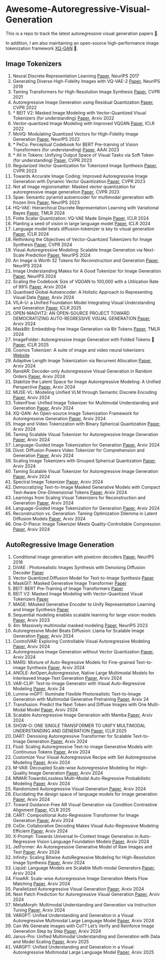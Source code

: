 # Awesome-Autoregressive-Visual-Generation
This is a repo to track the latest autoregressive visual generation papers 🌟.

In addition, I am also maintaining an open-source high-performance image tokenization framework [XQ-GAN](https://github.com/lxa9867/ImageFolder) 🚀.

## Image Tokenizers
1. Neural Discrete Representation Learning [Paper](https://arxiv.org/abs/1711.00937), NeurIPS 2017
2. Generating Diverse High-Fidelity Images with VQ-VAE-2 [Paper](https://arxiv.org/abs/1906.00446), NeurIPS 2019
3. Taming Transformers for High-Resolution Image Synthesis [Paper](https://arxiv.org/pdf/2012.09841), CVPR 2021
4. Autoregressive Image Generation using Residual Quantization [Paper](https://arxiv.org/pdf/2203.01941), CVPR 2022
5. \* BEIT V2: Masked Image Modeling with Vector-Quantized Visual Tokenizers (for understanding) [Paper](https://arxiv.org/pdf/2208.06366), Arxiv 2022
6. Vector-quantized Image Modeling with Improved VQGAN [Paper](https://arxiv.org/pdf/2110.04627), ICLR 2022
7. MoVQ: Modulating Quantized Vectors for High-Fidelity Image Generation [Paper](https://arxiv.org/abs/2209.09002), NeurIPS 2022
8. \* PeCo: Perceptual Codebook for BERT Pre-training of Vision Transformers (for understanding) [Paper](https://arxiv.org/pdf/2111.12710), AAAI 2023
9. \* All in Tokens: Unifying Output Space of Visual Tasks via Soft Token (for understanding) [Paper](https://arxiv.org/pdf/2301.02229), CVPR 2023
10. Regularized Vector Quantization for Tokenized Image Synthesis [Paper](https://arxiv.org/pdf/2303.06424), CVPR 2023
11. Towards Accurate Image Coding: Improved Autoregressive Image Generation with Dynamic Vector Quantization [Paper](https://arxiv.org/pdf/2305.11718), CVPR 2023
12. Not all image regionsmatter: Masked vector quantization for autoregressive image generation [Paper](https://openaccess.thecvf.com/content/CVPR2023/papers/Huang_Not_All_Image_Regions_Matter_Masked_Vector_Quantization_for_Autoregressive_CVPR_2023_paper.pdf), CVPR 2023
13. Spae: Semantic pyramid autoencoder for multimodal generation with frozen llms [Paper](https://proceedings.neurips.cc/paper_files/paper/2023/file/a526cc8f6ffb74bedb6ff313e3fdb450-Paper-Conference.pdf), NeurIPS 2023
14. HQ-VAE: Hierarchical Discrete Representation Learning with Variational Bayes [Paper](https://arxiv.org/pdf/2401.00365), TMLR 2024
15. Finite Scalar Quantization: VQ-VAE Made Simple [Paper](https://arxiv.org/abs/2309.15505), ICLR 2024
16. Planting a seed of vision in large language model [Paper](https://openreview.net/pdf?id=0Nui91LBQS), ICLR 2024
17. Language model beats diffusion–tokenizer is key to visual generation [Paper](https://openreview.net/pdf?id=gzqrANCF4g), ICLR 2024
18. Rethinking the Objectives of Vector-Quantized Tokenizers for Image Synthesis [Paper](https://arxiv.org/abs/2212.03185), CVPR 2024
19. Visual Autoregressive Modeling: Scalable Image Generation via Next-Scale Prediction [Paper](https://arxiv.org/abs/2404.02905), NeurIPS 2024
20. An Image is Worth 32 Tokens for Reconstruction and Generation [Paper](https://arxiv.org/pdf/2406.07550), NeurIPS 2024
21. Image Understanding Makes for A Good Tokenizer for Image Generation [Paper](https://arxiv.org/abs/2411.04406), NeurIPS 2024
22. Scaling the Codebook Size of VQGAN to 100,000 with a Utilization Rate of 99% [Paper](https://arxiv.org/pdf/2406.11837), Arxiv 2024
23. Quantised Global Autoencoder: A Holistic Approach to Representing Visual Data [Paper](https://arxiv.org/pdf/2407.11913), Arxiv 2024
24. VILA-U: a Unified Foundation Model Integrating Visual Understanding and Generation [Paper](https://arxiv.org/pdf/2409.04429), ICLR 2025
25. OPEN-MAGVIT2: AN OPEN-SOURCE PROJECT TOWARD DEMOCRATIZING AUTO-REGRESSIVE VISUAL GENERATION [Paper](https://arxiv.org/pdf/2409.04410), Arxiv 2024
26. MaskBit: Embedding-free Image Generation via Bit Tokens [Paper](https://arxiv.org/pdf/2409.16211), TMLR 2024
27. ImageFolder: Autoregressive Image Generation with Folded Tokens 🚀 [Paper](https://arxiv.org/pdf/2410.01756), ICLR 2025
28. Cosmos Tokenizer: A suite of image and video neural tokenizers [Website](https://research.nvidia.com/labs/dir/cosmos-tokenizer/)
29. Adaptive Length Image Tokenization via Recurrent Allocation [Paper](https://arxiv.org/abs/2411.02393), Arxiv 2024
30. RandAR: Decoder-only Autoregressive Visual Generation in Random Orders [Paper](https://rand-ar.github.io/), Arxiv 2024
31. Stabilize the Latent Space for Image Autoregressive Modeling: A Unified Perspective [Paper](https://arxiv.org/abs/2410.12490), Arxiv 2024
32. MUSE-VL: Modeling Unified VLM through Semantic Discrete Encoding [Paper](https://www.arxiv.org/pdf/2411.17762), Arxiv 2024
33. TokenFlow: Unified Image Tokenizer for Multimodal Understanding and Generation [Paper](https://arxiv.org/pdf/2412.03069), Arxiv 2024
34. XQ-GAN: An Open-source Image Tokenization Framework for Autoregressive Generation [Paper](https://arxiv.org/abs/2412.01762), Arxiv 2024
35. Image and Video Tokenization with Binary Spherical Quantization [Paper](https://arxiv.org/abs/2406.07548), Arxiv 2024
36. Taming Scalable Visual Tokenizer for Autoregressive Image Generation [Paper](https://arxiv.org/pdf/2412.02692), Arxiv 2024
37. Language-Guided Image Tokenization for Generation [Paper](https://arxiv.org/abs/2412.05796), Arxiv 2024
38. Divot: Diffusion Powers Video Tokenizer for Comprehension and Generation [Paper](https://arxiv.org/abs/2412.04432), Arxiv 2024
39. Scaling Image Tokenizers with Grouped Spherical Quantization  [Paper](https://arxiv.org/abs/2412.02632), Arxiv 2024
40. Taming Scalable Visual Tokenizer for Autoregressive Image Generation [Paper](https://arxiv.org/abs/2412.02692), Arxiv 2024
41. Spectral Image Tokenizer [Paper](https://arxiv.org/pdf/2412.09607), Arxiv 2024
42. Democratizing Text-to-Image Masked Generative Models with Compact Text-Aware One-Dimensional Tokens [Paper](https://arxiv.org/pdf/2501.07730), Arxiv 2024
43. Learnings from Scaling Visual Tokenizers for Reconstruction and Generation [Paper](https://arxiv.org/pdf/2501.09755), Arxiv 2024
44. Language-Guided Image Tokenization for Generation [Paper](https://arxiv.org/pdf/2412.05796), Arxiv 2024
45. Reconstruction vs. Generation: Taming Optimization Dilemma in Latent Diffusion Models [Paper](https://arxiv.org/abs/2501.01423), Arxiv 2024
46. One-D-Piece: Image Tokenizer Meets Quality-Controllable Compression [Paper](https://arxiv.org/abs/2501.10064), Arxiv 2024

## AutoRegressive Image Generation

1. Conditional image generation with pixelcnn decoders [Paper](https://proceedings.neurips.cc/paper_files/paper/2016/file/b1301141feffabac455e1f90a7de2054-Paper.pdf), NeurIPS 2016
2. DiVAE : Photorealistic Images Synthesis with Denoising Diffusion Decoder [Paper](https://arxiv.org/pdf/2206.00386)
3. Vector Quantized Diffusion Model for Text-to-Image Synthesis [Paper](https://arxiv.org/pdf/2111.14822)
4. MaskGIT: Masked Generative Image Transformer [Paper](https://arxiv.org/pdf/2202.04200)
5. BEIT: BERT Pre-Training of Image Transformers [Paper](https://arxiv.org/pdf/2106.08254)
6. BEIT V2: Masked Image Modeling with Vector-Quantized Visual Tokenizers [Paper](https://arxiv.org/pdf/2208.06366)
7. MAGE: MAsked Generative Encoder to Unify Representation Learning and Image Synthesis [Paper](https://arxiv.org/pdf/2211.09117)
8. Sequential modeling enables scalable learning for large vision models [Paper](https://arxiv.org/abs/2312.00785), Arxiv 2023
9. 4m: Massively multimodal masked modeling [Paper](https://openreview.net/pdf?id=TegmlsD8oQ), NeurIPS 2023
10. Autoregressive Model Beats Diffusion: Llama for Scalable Image Generation [Paper](https://arxiv.org/abs/2406.06525), Arxiv 2024
11. ControlVAR: Exploring Controllable Visual Autoregressive Modeling [Paper](https://arxiv.org/pdf/2406.09750), Arxiv 2024
12. Autoregressive Image Generation without Vector Quantization [Paper](https://arxiv.org/pdf/2406.11838), Arxiv 2024
13. MARS: Mixture of Auto-Regressive Models for Fine-grained Text-to-image Synthesis  [Paper](https://arxiv.org/pdf/2407.07614), Arxiv 2024
14. ANOLE: AnOpen,Autoregressive, Native Large Multimodal Models for Interleaved Image-Text Generation [Paper](https://arxiv.org/pdf/2407.06135v1), Arxiv 2024
15. VAR-CLIP: Text-to-Image Generator with Visual Auto-Regressive Modeling [Paper](https://arxiv.org/abs/2408.01181), Arxiv 24
16. Lumina-mGPT: Illuminate Flexible Photorealistic Text-to-Image Generation with Multimodal Generative Pretraining [Paper](https://www.arxiv.org/abs/2408.02657), Arxiv 24
17. Transfusion: Predict the Next Token and Diffuse Images with One Multi-Modal Model [Paper](https://arxiv.org/pdf/2408.11039), Arxiv 2024
18. Scalable Autoregressive Image Generation with Mamba [Paper](https://arxiv.org/abs/2408.12245), Arxiv 2024
19. SHOW-O: ONE SINGLE TRANSFORMER TO UNIFY MULTIMODAL UNDERSTANDING AND GENERATION [Paper](https://showlab.github.io/Show-o/assets/show-o.pdf), ICLR 2025
20. DART: Denoising Autoregressive Transformer for Scalable Text-to-Image Generation [Paper](https://arxiv.org/abs/2410.08159), Arxiv 2024
21. Fluid: Scaling Autoregressive Text-to-image Generative Models with Continuous Tokens [Paper](https://arxiv.org/abs/2410.13863), Arxiv 2024
22. Customize Your Visual Autoregressive Recipe with Set Autoregressive Modeling [Paper](https://arxiv.org/abs/2410.10511), Arxiv 2024
23. M-VAR: Decoupled Scale-wise Autoregressive Modeling for High-Quality Image Generation [Paper](https://arxiv.org/abs/2411.10433), Arxiv 2024
24. MMAR:TowardsLossless Multi-Modal Auto-Regressive Probabilistic Modeling [Paper](https://arxiv.org/pdf/2410.10798), Arxiv 2024
25. Randomized Autoregressive Visual Generation [Paper](https://arxiv.org/pdf/2411.00776), Arxiv 2024
26. Elucidating the design space of language models for image generation [Paper](https://arxiv.org/abs/2410.16257), Arxiv 2024
27. Toward Guidance-Free AR Visual Generation via Condition Contrastive Alignment [Paper](https://arxiv.org/abs/2410.09347), ICLR 2025
28. CART: Compositional Auto-Regressive Transformer for Image Generation [Paper](https://arxiv.org/html/2411.10180v1), Arxiv 2024
29. CoDe: Collaborative Decoding Makes Visual Auto-Regressive Modeling Efficient [Paper](https://arxiv.org/abs/2411.17787), Arxiv 2024
30. X-Prompt: Towards Universal In-Context Image Generation in Auto-Regressive Vision Language Foundation Models [Paper](https://arxiv.org/pdf/2412.01824), Arxiv 2024
31. JetFormer: An Autoregressive Generative Model of Raw Images and Text [Paper](https://arxiv.org/abs/2411.19722), Arxiv 2024
32. Infinity: Scaling Bitwise AutoRegressive Modeling for High-Resolution Image Synthesis [Paper](https://arxiv.org/abs/2412.04431), Arxiv 2024
33. Liquid: Language Models are Scalable Multi-modal Generators [Paper](https://arxiv.org/pdf/2412.04332), Arxiv 2024
34. FlowAR: Scale-wise Autoregressive Image Generation Meets Flow Matching [Paper](https://arxiv.org/pdf/2412.15205), Arxiv 2024
35. Parallelized Autoregressive Visual Generation [Paper](https://arxiv.org/abs/2412.15119), Arxiv 2024
36. Next Patch Prediction for Autoregressive Visual Generation [Paper](https://arxiv.org/pdf/2412.15321), Arxiv 2024
37. MetaMorph: Multimodal Understanding and Generation via Instruction Tuning [Paper](https://arxiv.org/pdf/2412.14164), Arxiv 2024
38. VARGPT: Unified Understanding and Generation in a Visual Autoregressive Multimodal Large Language Model [Paper](https://arxiv.org/abs/2501.12327), Arxiv 2024
39. Can We Generate Images with CoT? Let’s Verify and Reinforce Image Generation Step by Step [Paper](https://arxiv.org/pdf/2501.13926), Arxiv 2024
40. Janus-Pro: Unified Multimodal Understanding and Generation with Data and Model Scaling [Paper](https://arxiv.org/pdf/2501.17811), Arxiv 2025
41. VARGPT: Unified Understanding and Generation in a Visual Autoregressive Multimodal Large Language Model [Paper](https://arxiv.org/pdf/2501.12327), Arxiv 2025
